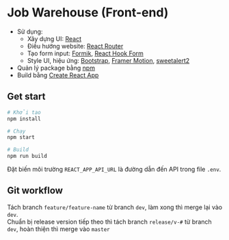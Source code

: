 # Job Warehouse (Front-end)

- Sử dụng:
    - Xây dựng UI: [React](https://reactjs.org/)
    - Điều hướng website: [React Router](https://reactrouter.com/)
    - Tạo form input: [Formik](https://formik.org/), [React Hook Form](https://react-hook-form.com/)
    - Style UI, hiệu ứng: [Bootstrap](https://getbootstrap.com/), [Framer Motion](https://www.framer.com/motion/), [sweetalert2](https://sweetalert2.github.io/)
- Quản lý package bằng [npm](https://www.npmjs.com/)
- Build bằng [Create React App](https://create-react-app.dev/)

## Get start

```bash
# Khởi tạo
npm install

# Chạy
npm start

# Build
npm run build
```

Đặt biến môi trường `REACT_APP_API_URL` là đường dẫn đến API trong file `.env`.

## Git workflow

Tách branch `feature/feature-name` từ branch `dev`, làm xong thì merge lại vào `dev`. \
Chuẩn bị release version tiếp theo thì tách branch `release/v-#` từ branch `dev`, hoàn thiện thì merge vào `master`
